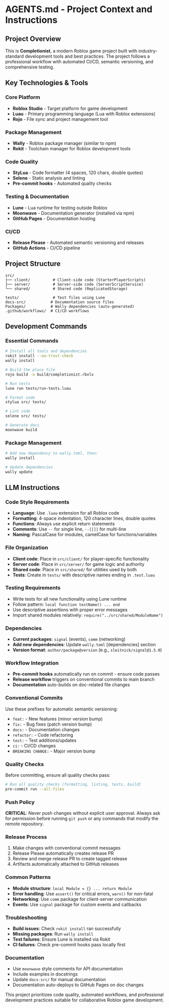 # AGENTS.md - Project Context and Instructions

## Project Overview
This is **Completionist**, a modern Roblox game project built with industry-standard development tools and best practices. The project follows a professional workflow with automated CI/CD, semantic versioning, and comprehensive testing.

## Key Technologies & Tools

### Core Platform
- **Roblox Studio** - Target platform for game development
- **Luau** - Primary programming language (Lua with Roblox extensions)
- **Rojo** - File sync and project management tool

### Package Management
- **Wally** - Roblox package manager (similar to npm)
- **Rokit** - Toolchain manager for Roblox development tools

### Code Quality
- **StyLua** - Code formatter (4 spaces, 120 chars, double quotes)
- **Selene** - Static analysis and linting
- **Pre-commit hooks** - Automated quality checks

### Testing & Documentation
- **Lune** - Lua runtime for testing outside Roblox
- **Moonwave** - Documentation generator (installed via npm)
- **GitHub Pages** - Documentation hosting

### CI/CD
- **Release Please** - Automated semantic versioning and releases
- **GitHub Actions** - CI/CD pipeline

## Project Structure

```
src/
├── client/          # Client-side code (StarterPlayerScripts)
├── server/          # Server-side code (ServerScriptService)
└── shared/          # Shared code (ReplicatedStorage)

tests/               # Test files using Lune
docs-src/           # Documentation source files
Packages/           # Wally dependencies (auto-generated)
.github/workflows/  # CI/CD workflows
```

## Development Commands

### Essential Commands
```bash
# Install all tools and dependencies
rokit install --no-trust-check
wally install

# Build the place file
rojo build -o build/completionist.rbxlx

# Run tests
lune run tests/run-tests.luau

# Format code
stylua src/ tests/

# Lint code
selene src/ tests/

# Generate docs
moonwave build
```

### Package Management
```bash
# Add new dependency to wally.toml, then:
wally install

# Update dependencies
wally update
```

## LLM Instructions

### Code Style Requirements
- **Language**: Use `.luau` extension for all Roblox code
- **Formatting**: 4-space indentation, 120 character lines, double quotes
- **Functions**: Always use explicit return statements
- **Comments**: Use `--` for single line, `--[[]]` for multi-line
- **Naming**: PascalCase for modules, camelCase for functions/variables

### File Organization
- **Client code**: Place in `src/client/` for player-specific functionality
- **Server code**: Place in `src/server/` for game logic and authority
- **Shared code**: Place in `src/shared/` for utilities used by both
- **Tests**: Create in `tests/` with descriptive names ending in `.test.luau`

### Testing Requirements
- Write tests for all new functionality using Lune runtime
- Follow pattern: `local function testName() ... end`
- Use descriptive assertions with proper error messages
- Import shared modules relatively: `require("../src/shared/ModuleName")`

### Dependencies
- **Current packages**: `signal` (events), `comm` (networking)
- **Add new dependencies**: Update `wally.toml` [dependencies] section
- **Version format**: `author/package@version` (e.g., `sleitnick/signal@1.5.0`)

### Workflow Integration
- **Pre-commit hooks** automatically run on commit - ensure code passes
- **Release workflow** triggers on conventional commits to main branch
- **Documentation** auto-builds on doc-related file changes

### Conventional Commits
Use these prefixes for automatic semantic versioning:
- `feat:` - New features (minor version bump)
- `fix:` - Bug fixes (patch version bump)
- `docs:` - Documentation changes
- `refactor:` - Code refactoring
- `test:` - Test additions/updates
- `ci:` - CI/CD changes
- `BREAKING CHANGE:` - Major version bump

### Quality Checks
Before committing, ensure all quality checks pass:
```bash
# Run all quality checks (formatting, linting, tests, build)
pre-commit run --all-files
```

### Push Policy
**CRITICAL**: Never push changes without explicit user approval. Always ask for permission before running `git push` or any commands that modify the remote repository.

### Release Process
1. Make changes with conventional commit messages
2. Release Please automatically creates release PR
3. Review and merge release PR to create tagged release
4. Artifacts automatically attached to GitHub releases

### Common Patterns
- **Module structure**: `local Module = {} ... return Module`
- **Error handling**: Use `assert()` for critical errors, `warn()` for non-fatal
- **Networking**: Use `comm` package for client-server communication
- **Events**: Use `signal` package for custom events and callbacks

### Troubleshooting
- **Build issues**: Check `rokit install` ran successfully
- **Missing packages**: Run `wally install`
- **Test failures**: Ensure Lune is installed via Rokit
- **CI failures**: Check pre-commit hooks pass locally first

### Documentation
- Use `moonwave` style comments for API documentation
- Include examples in docstrings
- Update `docs-src/` for manual documentation
- Documentation auto-deploys to GitHub Pages on doc changes

This project prioritizes code quality, automated workflows, and professional development practices suitable for collaborative Roblox game development.
